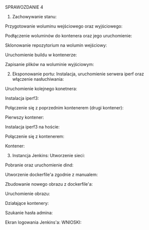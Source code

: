 SPRAWOZDANIE 4

1. Zachowywanie stanu:

Przygotowanie woluminu wejściowego oraz wyjściowego:

Podłączenie woluminów do kontenera oraz jego uruchomienie:


Sklonowanie repozytorium na wolumin wejściowy:

Uruchomienie buildu w kontenerze:

Zapisanie plików na woluminie wyjściowym:


2. Eksponowanie portu:
Instalacja, uruchomienie serwera iperf oraz włączenie nasłuchiwania:

Uruchomienie kolejnego konetnera:

Instalacja iperf3:

Połączenie się z poprzednim kontenerem (drugi kontener):

Pierwszy kontener:


Instalacja iperf3 na hoście:

Połączenie się z kontenerem:

Kontener:


3. Instancja Jenkins:
Utworzenie sieci:

Pobranie oraz uruchomienie dind:

Utworzenie dockerfile'a zgodnie z manualem:

Zbudowanie nowego obrazu z dockerfile'a:

Uruchomienie obrazu:

Działające kontenery:


Szukanie hasła admina:

Ekran logowania Jenkins'a:
WNIOSKI:
